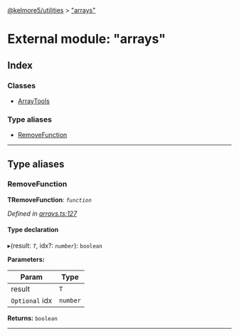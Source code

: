 [@kelmore5/utilities](../README.md) > ["arrays"](../modules/_arrays_.md)

# External module: "arrays"

## Index

### Classes

* [ArrayTools](../classes/_arrays_.arraytools.md)

### Type aliases

* [RemoveFunction](_arrays_.md#removefunction)

---

## Type aliases

<a id="removefunction"></a>

###  RemoveFunction

**ΤRemoveFunction**: *`function`*

*Defined in [arrays.ts:127](https://github.com/kelmore5/javascript-utilities/blob/c0347fb/lib/arrays.ts#L127)*

#### Type declaration
▸(result: *`T`*, idx?: *`number`*): `boolean`

**Parameters:**

| Param | Type |
| ------ | ------ |
| result | `T` |
| `Optional` idx | `number` |

**Returns:** `boolean`

___

